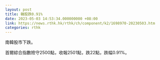 ```yaml
---
layout: post
title: 韓股跌0.91%
date: 2023-05-03 14:53:34.000000000 +08:00
link: https://news.rthk.hk/rthk/ch/component/k2/1698970-20230503.htm
categories: rthk
---
```


南韓股市下跌。

首爾綜合指數險守2500點，收報2501點，跌22點，跌幅0.91%。

